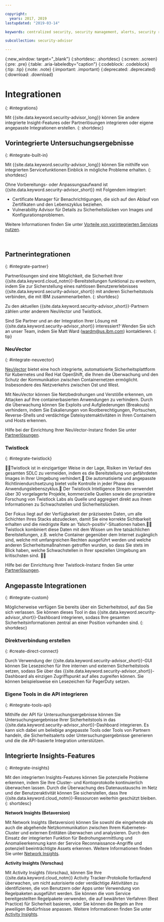 ```yaml
---

copyright:
  years: 2017, 2019
lastupdated: "2019-03-14"

keywords: centralized security, security management, alerts, security risk, insights, threat detection

subcollection: security-advisor

---
```


{:new_window: target="_blank"}
{:shortdesc: .shortdesc}
{:screen: .screen}
{:pre: .pre}
{:table: .aria-labeledby="caption"}
{:codeblock: .codeblock}
{:tip: .tip}
{:note: .note}
{:important: .important}
{:deprecated: .deprecated}
{:download: .download}


# Integrationen
{: #integrations}

Mit {{site.data.keyword.security-advisor_long}} können Sie andere integrierte Insight-Features oder Partnerlösungen integrieren oder eigene angepasste Integrationen erstellen.
{: shortdesc}


## Vorintegrierte Untersuchungsergebnisse
{: #integrate-built-in}

Mit {{site.data.keyword.security-advisor_long}} können Sie mithilfe von integrierten Servicefunktionen Einblick in mögliche Probleme erhalten.
{: shortdesc}


Ohne Vorbereitungs- oder Anpassungsaufwand ist {{site.data.keyword.security-advisor_short}} mit Folgendem integriert:

* Certificate Manager für Benachrichtigungen, die sich auf den Ablauf von Zertifikaten und den Lebenszyklus beziehen.
* Vulnerability Advisor für Details zu Sicherheitslücken von Images und Konfigurationsproblemen.

Weitere Informationen finden Sie unter [Vorteile von vorintegrierten Services nutzen](/docs/services/security-advisor?topic=security-advisor-setup-services).

</br>

## Partnerintegrationen
{: #integrate-partner}

Partnerlösungen sind eine Möglichkeit, die Sicherheit Ihrer {{site.data.keyword.cloud_notm}}-Bereitstellungen funktional zu erweitern, indem Sie zur Sicherstellung eines nahtlosen Benutzererlebnisses {{site.data.keyword.security-advisor_short}} mit anderen Sicherheitstools verbinden, die mit IBM zusammenarbeiten.
{: shortdesc}

Zu den aktuellen {{site.data.keyword.security-advisor_short}}-Partnern zählen unter anderem NeuVector und Twistlock.

Sind Sie Partner und an der Integration Ihrer Lösung mit {{site.data.keyword.security-advisor_short}} interessiert? Wenden Sie sich an unser Team, indem Sie Matt Ward (wardm@us.ibm.com) kontaktieren.
{: tip}

### NeuVector
{: #integrate-neuvector}

[NeuVector](https://neuvector.com/) bietet eine hoch integrierte, automatisierte Sicherheitsplattform für Kubernetes und Red Hat OpenShift, die Ihnen die Überwachung und den Schutz der Kommunikation zwischen Containernetzen ermöglicht. Insbesondere des Netzverkehrs zwischen Ost und West.

Mit NeuVector können Sie Netzbedrohungen und Verstöße erkennen, um Attacken auf Ihre containerbasierten Anwendungen zu verhindern. Durch die Überwachung können Sie Exploits und Aufgliederungen (Breakouts) verhindern, indem Sie Eskalierungen von Rootberechtigungen, Portsuchen, Reverse-Shells und verdächtige Dateisystemaktivitäten in Ihren Containern und Hosts erkennen.

Hilfe bei der Einrichtung Ihrer NeuVector-Instanz finden Sie unter [Partnerlösungen](/docs/services/security-advisor?topic=security-advisor-setup-partner#setup-neuvector).


### Twistlock
{: #integrate-twistlock}

Twistlock ist in einzigartiger Weise in der Lage, Risiken im Verlauf des gesamten SDLC zu vermeiden, indem es die Bereitstellung von gefährdeten Images in Ihrer Umgebung verhindert. Die automatisierte und angepasste Richtliniendurchsetzung bietet volle Kontrolle in jeder Phase des Anwendungslebenszyklus. Der Twistlock Intelligence Stream verwendet über 30 vorgelagerte Projekte, kommerzielle Quellen sowie die proprietäre Forschung von Twistlock Labs als Quelle und aggregiert direkt aus ihnen Informationen zu Schwachstellen und Sicherheitslücken.

Der Fokus liegt auf der Verfügbarkeit der präzisesten Daten, um alle Schichten Ihres Stacks abzudecken, damit Sie eine korrekte Sichtbarkeit erhalten und die niedrigste Rate an 'falsch-positiv'-Situationen haben. Twistlock kombiniert diese Daten mit dem Wissen um Ihre tatsächlichen Bereitstellungen, z.B. welche Container gegenüber dem Internet zugänglich sind, welche mit umfangreichen Rechten ausgeführt werden und welche anderen Sicherheitsmaßnahmen getroffen wurden, so dass Sie stets im Blick haben, welche Schwachstellen in Ihrer speziellen Umgebung am kritischsten sind.


Hilfe bei der Einrichtung Ihrer Twistlock-Instanz finden Sie unter [Partnerlösungen](/docs/services/security-advisor?topic=security-advisor-setup-partner#setup-twistlock).
</br>


## Angepasste Integrationen
{: #integrate-custom}

Möglicherweise verfügen Sie bereits über ein Sicherheitstool, auf das Sie sich verlassen. Sie können dieses Tool in das {{site.data.keyword.security-advisor_short}}-Dashboard integrieren, sodass Ihre gesamten Sicherheitsinformationen zentral an einer Position vorhanden sind.
{: shortdesc}

### Direktverbindung erstellen
{: #create-direct-connect}

Durch Verwendung der {{site.data.keyword.security-advisor_short}}-GUI können Sie Lesezeichen für Ihre internen und externen Sicherheitstools setzen, sodass Sie über das {{site.data.keyword.security-advisor_short}}-Dashboard als einzigen Zugriffspunkt auf alles zugreifen können. Sie können beispielsweise ein Lesezeichen für PagerDuty setzen.

### Eigene Tools in die API integrieren
{: #integrate-tools-api}

Mithilfe der API für Untersuchungsergebnisse können Sie Untersuchungsergebnisse Ihrer Sicherheitstools in das {{site.data.keyword.security-advisor_short}}-Dashboard integrieren. Es kann sich dabei um beliebige angepasste Tools oder Tools von Partnern handeln, die Sicherheitsalerts oder Untersuchungsergebnisse generieren und die die API-basierte Integration unterstützen.

## Integrierte Insights-Features
{: #integrate-insights}

Mit den integrierten Insights-Features können Sie potenzielle Probleme erkennen, indem Sie Ihre Cluster- und Kontoprotokolle kontinuierlich überwachen lassen. Durch die Überwachung des Datenaustauschs im Netz und der Benutzeraktivität können Sie sicherstellen, dass Ihre {{site.data.keyword.cloud_notm}}-Ressourcen weiterhin geschützt bleiben.
{: shortdesc}

**Network Insights (Betaversion)**

Mit Network Insights (Betaversion) können Sie sowohl die eingehende als auch die abgehende Netzkommunikation zwischen Ihrem Kubernetes-Cluster und externen Entitäten überwachen und analysieren. Durch den Einsatz der integrierten Funktion für Bedrohungsermittlung und Anomalieerkennung kann der Service Reconnaissance-Angriffe und potenziell beeinträchtigte Assets erkennen. Weitere Informationen finden Sie unter [Network Insights](/docs/services/security-advisor?topic=security-advisor-network).

**Activity Insights (Vorschau)**

Mit Activity Insights (Vorschau), können Sie Ihre {{site.data.keyword.cloud_notm}} Activity Tracker-Protokolle fortlaufend überwachen, um nicht autorisierte oder verdächtige Aktivitäten zu identifizieren, die von Benutzern oder Apps unter Verwendung von Regelpaketen ausgeführt werden. Sie können die vom Service bereitgestellten Regelpakete verwenden, die auf bewährten Verfahren (Best Practice) für Sicherheit basieren, oder Sie können die Regeln an Ihre jeweiligen Bedürfnisse anpassen. Weitere Informationen finden Sie unter [Activity Insights](/docs/services/security-advisor?topic=security-advisor-activity).
